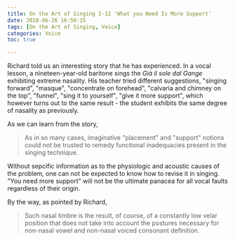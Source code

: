```yaml
---
title: On the Art of Singing I-12 'What you Need Is More Support'
date: 2018-06-26 16:50:15
tags: [On the Art of Singing, Voice]
categories: Voice
toc: true

---
```


Richard told us an interesting story that he has experienced. In a vocal lesson, a nineteen-year-old baritone sings the *Già il sole dal Gange* exhibiting extreme nasality. His teacher tried different suggestions, "singing forward", "masque", "concentrate on forehead", "calvaria and chimney on the top", "funnel", "sing it to yourself", "give it more support", which however turns out to the same result - the student exhibits the same degree of nasality as previously.

As we can learn from the story, 
> As in so many cases, imaginative "placement" and "support" notions could not be trusted to remedy functional inadequacies present in the singing technique. 

Without sepcific information as to the physiologic and acoustic causes of the problem, one can not be expected to know how to revise it in singing. "You need more support" will not be the ultimate panacea for all vocal faults regardless of their origin.

By the way, as pointed by Richard, 
> Such nasal timbre is the result, of course, of a constantly low velar position that does not take into account the postures necessary for non-nasal vowel and non-nasal voiced consonant definition.
